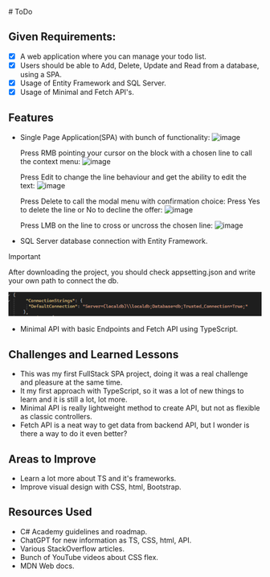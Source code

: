 ﻿﻿# ToDo

## Given Requirements:
- [x] A web application where you can manage your todo list.
- [x] Users should be able to Add, Delete, Update and Read from a database, using a SPA.
- [x] Usage of Entity Framework and SQL Server.
- [x] Usage of Minimal and Fetch API's.

## Features
* Single Page Application(SPA) with bunch of functionality:
![image](https://github.com/TwilightSaw/CodeReviews.MVC.Todo/blob/main/Todo.TwilightSaw/images/pages_1.png)
	
	Press RMB pointing your cursor on the block with a chosen line to call the context menu:
![image](https://github.com/TwilightSaw/CodeReviews.MVC.Todo/blob/main/Todo.TwilightSaw/images/pages_2.png)

	Press Edit to change the line behaviour and get the ability to edit the text: 
![image](https://github.com/TwilightSaw/CodeReviews.MVC.Todo/blob/main/Todo.TwilightSaw/images/pages_3.png)

	Press Delete to call the modal menu with confirmation choice: Press Yes to delete the line or No to decline the offer: 
![image](https://github.com/TwilightSaw/CodeReviews.MVC.Todo/blob/main/Todo.TwilightSaw/images/pages_4.png)

	Press LMB on the line to cross or uncross the chosen line:
![image](https://github.com/TwilightSaw/CodeReviews.MVC.Todo/blob/main/Todo.TwilightSaw/images/pages_5.png)

* SQL Server database connection with Entity Framework.
> [!IMPORTANT]
> After downloading the project, you should check appsetting.json and write your own path to connect the db.
> 
> ![image](https://github.com/TwilightSaw/CodeReviews.MVC.Movies/blob/main/Movies.TwilightSaw/images/appsettings.png)

* Minimal API with basic Endpoints and Fetch API using TypeScript.

## Challenges and Learned Lessons
- This was my first FullStack SPA project, doing it was a real challenge and pleasure at the same time.
- It my first approach with TypeScript, so it was a lot of new things to learn and it is still a lot, lot more.
- Minimal API is really lightweight method to create API, but not as flexible as classic controllers.
- Fetch API is a neat way to get data from backend API, but I wonder is there a way to do it even better? 


## Areas to Improve
- Learn a lot more about TS and it's frameworks.
- Improve visual design with CSS, html, Bootstrap.

## Resources Used
- C# Academy guidelines and roadmap.
- ChatGPT for new information as TS, CSS, html, API.
- Various StackOverflow articles.
- Bunch of YouTube videos about CSS flex.
- MDN Web docs.
